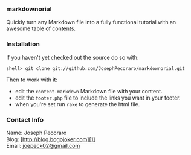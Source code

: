 ### markdownorial

Quickly turn any Markdown file into a fully functional tutorial with an awesome table of contents.

### Installation

If you haven't yet checked out the source do so with:

    shell> git clone git://github.com/JosephPecoraro/markdownorial.git
    
Then to work with it:

  * edit the `content.markdown` Markdown file with your content.
  * edit the `footer.php` file to include the links you want in your footer.
  * when you're set run `rake` to generate the html file.

### Contact Info

Name: Joseph Pecoraro  
Blog: [http://blog.bogojoker.com][1]  
Email: [joepeck02@gmail.com][2]

[1]: http://blog.bogojoker.com "Joseph Pecoraro's Blog"
[2]: mailto:joepeck02@gmail.com "Joseph Pecoraro's Email"
